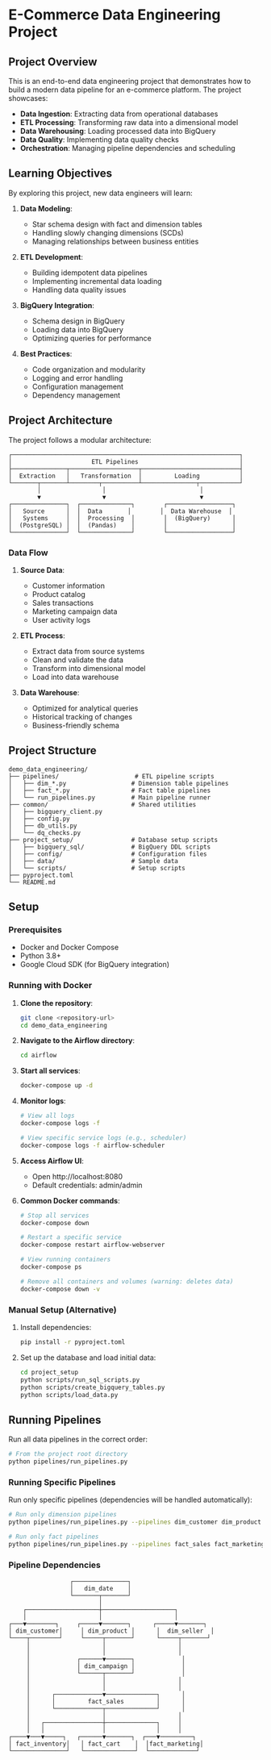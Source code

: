# E-Commerce Data Engineering Project

## Project Overview

This is an end-to-end data engineering project that demonstrates how to build a modern data pipeline for an e-commerce platform. The project showcases:

- **Data Ingestion**: Extracting data from operational databases
- **ETL Processing**: Transforming raw data into a dimensional model
- **Data Warehousing**: Loading processed data into BigQuery
- **Data Quality**: Implementing data quality checks
- **Orchestration**: Managing pipeline dependencies and scheduling

## Learning Objectives

By exploring this project, new data engineers will learn:

1. **Data Modeling**:
   - Star schema design with fact and dimension tables
   - Handling slowly changing dimensions (SCDs)
   - Managing relationships between business entities

2. **ETL Development**:
   - Building idempotent data pipelines
   - Implementing incremental data loading
   - Handling data quality issues

3. **BigQuery Integration**:
   - Schema design in BigQuery
   - Loading data into BigQuery
   - Optimizing queries for performance

4. **Best Practices**:
   - Code organization and modularity
   - Logging and error handling
   - Configuration management
   - Dependency management

## Project Architecture

The project follows a modular architecture:

```
┌───────────────────────────────────────────────────────────────┐
│                      ETL Pipelines                            │
├───────────────┬───────────────────┬───────────────────────────┤
│  Extraction   │   Transformation  │         Loading           │
└───────┬───────┴────────┬──────────┴───────────────┬───────────┘
        │                 │                          │
        ▼                 ▼                          ▼
┌───────────────┐  ┌──────────────┐        ┌──────────────────┐
│   Source      │  │  Data       │        │  Data Warehouse  │
│   Systems     │  │  Processing  │        │  (BigQuery)      │
│  (PostgreSQL) │  │  (Pandas)    │        │                  │
└───────────────┘  └──────────────┘        └──────────────────┘
```

### Data Flow

1. **Source Data**:
   - Customer information
   - Product catalog
   - Sales transactions
   - Marketing campaign data
   - User activity logs

2. **ETL Process**:
   - Extract data from source systems
   - Clean and validate the data
   - Transform into dimensional model
   - Load into data warehouse

3. **Data Warehouse**:
   - Optimized for analytical queries
   - Historical tracking of changes
   - Business-friendly schema

## Project Structure

```
demo_data_engineering/
├── pipelines/                     # ETL pipeline scripts
│   ├── dim_*.py                  # Dimension table pipelines
│   ├── fact_*.py                 # Fact table pipelines
│   └── run_pipelines.py          # Main pipeline runner
├── common/                       # Shared utilities
│   ├── bigquery_client.py
│   ├── config.py
│   ├── db_utils.py
│   └── dq_checks.py
├── project_setup/                # Database setup scripts
│   ├── bigquery_sql/             # BigQuery DDL scripts
│   ├── config/                   # Configuration files
│   ├── data/                     # Sample data
│   └── scripts/                  # Setup scripts
├── pyproject.toml
└── README.md
```

## Setup

### Prerequisites

- Docker and Docker Compose
- Python 3.8+
- Google Cloud SDK (for BigQuery integration)

### Running with Docker

1. **Clone the repository**:
   ```bash
   git clone <repository-url>
   cd demo_data_engineering
   ```

2. **Navigate to the Airflow directory**:
   ```bash
   cd airflow
   ```

3. **Start all services**:
   ```bash
   docker-compose up -d
   ```

4. **Monitor logs**:
   ```bash
   # View all logs
   docker-compose logs -f
   
   # View specific service logs (e.g., scheduler)
   docker-compose logs -f airflow-scheduler
   ```

5. **Access Airflow UI**:
   - Open http://localhost:8080
   - Default credentials: admin/admin

6. **Common Docker commands**:
   ```bash
   # Stop all services
   docker-compose down
   
   # Restart a specific service
   docker-compose restart airflow-webserver
   
   # View running containers
   docker-compose ps
   
   # Remove all containers and volumes (warning: deletes data)
   docker-compose down -v
   ```

### Manual Setup (Alternative)

1. Install dependencies:
   ```sh
   pip install -r pyproject.toml
   ```

2. Set up the database and load initial data:
   ```sh
   cd project_setup
   python scripts/run_sql_scripts.py
   python scripts/create_bigquery_tables.py
   python scripts/load_data.py
   ```

## Running Pipelines

Run all data pipelines in the correct order:
```sh
# From the project root directory
python pipelines/run_pipelines.py
```

### Running Specific Pipelines

Run only specific pipelines (dependencies will be handled automatically):
```sh
# Run only dimension pipelines
python pipelines/run_pipelines.py --pipelines dim_customer dim_product

# Run only fact pipelines
python pipelines/run_pipelines.py --pipelines fact_sales fact_marketing
```

### Pipeline Dependencies

```
                 ┌───────────────┐
                 │   dim_date    │
                 └───────┬───────┘
                         │
    ┌────────────────────┼────────────────────┐
    │                    │                    │
┌───▼────────┐     ┌─────▼───────┐      ┌─────▼───────┐
│ dim_customer│     │ dim_product │      │  dim_seller  │
└────┬────────┘     └─────┬───────┘      └─────┬───────┘
     │                    │                    │
     │                    │                    │
     │             ┌──────▼───────┐             │
     │             │ dim_campaign │             │
     │             └──────┬───────┘             │
     │                    │                    │
     │                    │                    │
     │      ┌─────────────▼──────────────┐      │
     │      │         fact_sales         │      │
     │      └─────────────┬──────────────┘      │
     │                    │                    │
     │   ┌────────────────┼──────────────┐     │
     │   │                │              │     │
┌────▼───▼─────┐   ┌──────▼───────┐  ┌───▼─────────┐
│ fact_inventory│   │ fact_cart    │  │fact_marketing│
└───────────────┘   └──────────────┘  └─────────────┘
```
